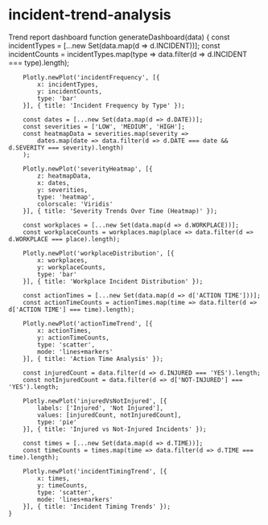 # incident-trend-analysis
Trend report dashboard
    function generateDashboard(data) {
        const incidentTypes = [...new Set(data.map(d => d.INCIDENT))];
        const incidentCounts = incidentTypes.map(type => data.filter(d => d.INCIDENT === type).length);

        Plotly.newPlot('incidentFrequency', [{
            x: incidentTypes,
            y: incidentCounts,
            type: 'bar'
        }], { title: 'Incident Frequency by Type' });

        const dates = [...new Set(data.map(d => d.DATE))];
        const severities = ['LOW', 'MEDIUM', 'HIGH'];
        const heatmapData = severities.map(severity =>
            dates.map(date => data.filter(d => d.DATE === date && d.SEVERITY === severity).length)
        );

        Plotly.newPlot('severityHeatmap', [{
            z: heatmapData,
            x: dates,
            y: severities,
            type: 'heatmap',
            colorscale: 'Viridis'
        }], { title: 'Severity Trends Over Time (Heatmap)' });

        const workplaces = [...new Set(data.map(d => d.WORKPLACE))];
        const workplaceCounts = workplaces.map(place => data.filter(d => d.WORKPLACE === place).length);

        Plotly.newPlot('workplaceDistribution', [{
            x: workplaces,
            y: workplaceCounts,
            type: 'bar'
        }], { title: 'Workplace Incident Distribution' });

        const actionTimes = [...new Set(data.map(d => d['ACTION TIME']))];
        const actionTimeCounts = actionTimes.map(time => data.filter(d => d['ACTION TIME'] === time).length);

        Plotly.newPlot('actionTimeTrend', [{
            x: actionTimes,
            y: actionTimeCounts,
            type: 'scatter',
            mode: 'lines+markers'
        }], { title: 'Action Time Analysis' });

        const injuredCount = data.filter(d => d.INJURED === 'YES').length;
        const notInjuredCount = data.filter(d => d['NOT-INJURED'] === 'YES').length;

        Plotly.newPlot('injuredVsNotInjured', [{
            labels: ['Injured', 'Not Injured'],
            values: [injuredCount, notInjuredCount],
            type: 'pie'
        }], { title: 'Injured vs Not-Injured Incidents' });

        const times = [...new Set(data.map(d => d.TIME))];
        const timeCounts = times.map(time => data.filter(d => d.TIME === time).length);

        Plotly.newPlot('incidentTimingTrend', [{
            x: times,
            y: timeCounts,
            type: 'scatter',
            mode: 'lines+markers'
        }], { title: 'Incident Timing Trends' });
    }
</script>

